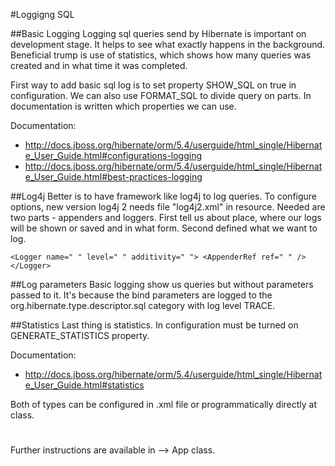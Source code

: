 #Loggigng SQL

##Basic Logging
Logging sql queries send by Hibernate is important on development stage. It helps to see what exactly happens in the background.
Beneficial trump is use of statistics, which shows how many queries was created and in what time it was completed.

First way to add basic sql log is to set property SHOW_SQL on true in configuration. We can also use FORMAT_SQL to divide query
on parts. In documentation is written which properties we can use.

Documentation:
* http://docs.jboss.org/hibernate/orm/5.4/userguide/html_single/Hibernate_User_Guide.html#configurations-logging
* http://docs.jboss.org/hibernate/orm/5.4/userguide/html_single/Hibernate_User_Guide.html#best-practices-logging

##Log4j
Better is to have framework like log4j to log queries. To configure options, new version log4j 2 needs file "log4j2.xml" in resource.
Needed are two parts - appenders and loggers. First tell us about place, where our logs will be shown or saved and in what form.
Second defined what we want to log.

`<Logger name=" " level=" " additivity=" ">
    <AppenderRef ref=" " />
 </Logger>`

##Log parameters
Basic logging show us queries but without parameters passed to it. It's because the bind parameters are logged to the 
org.hibernate.type.descriptor.sql category with log level TRACE.

##Statistics
Last thing is statistics. In configuration must be turned on GENERATE_STATISTICS property.

Documentation:
* http://docs.jboss.org/hibernate/orm/5.4/userguide/html_single/Hibernate_User_Guide.html#statistics

Both of types can be configured in .xml file or programmatically directly at class.

#
Further instructions are available in --> App class.